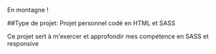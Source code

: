 En montagne ! 

##Type de projet:
Projet personnel codé en HTML et SASS 

Ce projet sert à m'exercer et approfondir mes compétence en SASS et responsive
 
